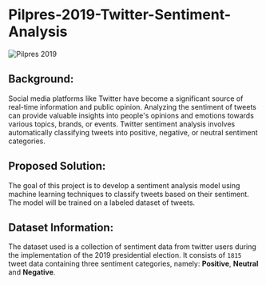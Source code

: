# Pilpres-2019-Twitter-Sentiment-Analysis

![Pilpres 2019](https://github.com/user-attachments/assets/b4a6b3f2-0166-4967-b730-db7a481a147d)


## Background:
Social media platforms like Twitter have become a significant source of real-time information and public opinion. Analyzing the sentiment of tweets can provide valuable insights into people's opinions and emotions towards various topics, brands, or events. Twitter sentiment analysis involves automatically classifying tweets into positive, negative, or neutral sentiment categories. 

## Proposed Solution:
The goal of this project is to develop a sentiment analysis model using machine learning techniques to classify tweets based on their sentiment. The model will be trained on a labeled dataset of tweets.

## Dataset Information:
The dataset used is a collection of sentiment data from twitter users during the implementation of the 2019 presidential election. It consists of `1815` tweet data containing three sentiment categories, namely: **Positive**, **Neutral** and **Negative**.
